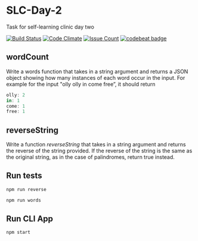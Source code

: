 # SLC-Day-2
Task for self-learning clinic day two

[![Build Status](https://travis-ci.org/ajudensi/SLC-Day-2.svg?branch=master)](https://travis-ci.org/ajudensi/SLC-Day-2)
[![Code Climate](https://codeclimate.com/github/ajudensi/SLC-Day-2/badges/gpa.svg)](https://codeclimate.com/github/ajudensi/SLC-Day-2)
[![Issue Count](https://codeclimate.com/github/ajudensi/SLC-Day-2/badges/issue_count.svg)](https://codeclimate.com/github/ajudensi/SLC-Day-2)
[![codebeat badge](https://codebeat.co/badges/18819d86-c0f4-4962-a4a5-ae9cae85d88c)](https://codebeat.co/projects/github-com-ajudensi-slc-day-2)

## wordCount
Write a words function that takes in a string argument and returns a JSON object showing how many instances of each word occur in the input.
For example for the input "olly olly in come free”, it should return 
```javascript
olly: 2
in: 1
come: 1
free: 1
```

## reverseString
Write a function *reverseString*  that takes in a string argument and returns the reverse of the string provided.
If the reverse of the string is the same as the original string, as in the case of palindromes, return true instead.

## Run tests

```javascript
npm run reverse
```
```javascript
npm run words
```

## Run CLI App
```javascript
npm start
```